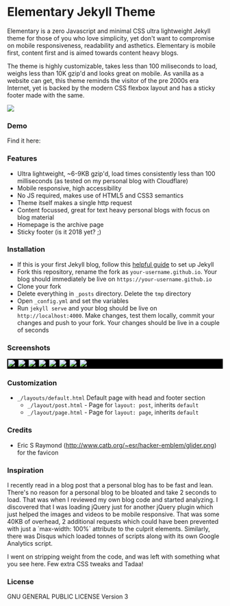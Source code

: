 # Elementary Jekyll Theme

Elementary is a zero Javascript and minimal CSS ultra lightweight Jekyll theme for those of you who love simplicity, yet don't want to compromise on mobile responsiveness, readability and asthetics. Elementary is mobile first, content first and is aimed towards content heavy blogs.

The theme is highly customizable, takes less than 100 miliseconds to load, weighs less than 10K gzip'd and looks great on mobile. As vanilla as a website can get, this theme reminds the visitor of the pre 2000s era Internet, yet is backed by the modern CSS flexbox layout and has a sticky footer made with the same.

<img src="https://github.com/abhn/Elementary/blob/master/tmp/multi-display.png?raw=true">

### Demo
Find it here: 

### Features
- Ultra lightweight, ~6-9KB gzip'd, load times consistently less than 100 milliseconds (as tested on my personal blog with Cloudflare)
- Mobile responsive, high accessibility
- No JS required, makes use of HTML5 and CSS3 semantics
- Theme itself makes a single http request
- Content focussed, great for text heavy personal blogs with focus on blog material
- Homepage is the archive page
- Sticky footer (is it 2018 yet? ;)

### Installation
- If this is your first Jekyll blog, follow this <a href="https://jekyllrb.com/docs/installation/">helpful guide</a> to set up Jekyll
- Fork this repository, rename the fork as `your-username.github.io`. Your blog should immediately be live on `https://your-username.github.io`
- Clone your fork
- Delete everything in `_posts` directory. Delete the `tmp` directory
- Open `_config.yml` and set the variables
- Run `jekyll serve` and your blog should be live on `http://localhost:4000`. Make changes, test them locally, commit your changes and push to your fork. Your changes should be live in a couple of seconds

### Screenshots

<div style="background-color: black;">
    <img src="https://github.com/abhn/Elementary/blob/master/tmp/desktop-post-top.png?raw=true" style="border: 2px solid black">
    <img src="https://github.com/abhn/Elementary/blob/master/tmp/desktop-post-bottom.png?raw=true" style="border: 2px solid black">
    <img src="https://github.com/abhn/Elementary/blob/master/tmp/desktop.png?raw=true" style="border: 2px solid black">
    <img src="https://github.com/abhn/Elementary/blob/master/tmp/mobile-360px.png?raw=true" style="border: 2px solid black">
    <img src="https://github.com/abhn/Elementary/blob/master/tmp/mobile-360px.png?raw=true" style="border: 2px solid black">
    <img src="https://github.com/abhn/Elementary/blob/master/tmp/mobile-page-top.png?raw=true" style="border: 2px solid black">
    <img src="https://github.com/abhn/Elementary/blob/master/tmp/mobile-post-top.png?raw=true" style="border: 2px solid black">
    <img src="https://github.com/abhn/Elementary/blob/master/tmp/mobile-post-footer.png?raw=true" style="border: 2px solid black">    
</div>

### Customization
- `_/layouts/default.html` Default page with head and footer section
    - `_/layout/post.html` - Page for `layout: post`, inherits `default`
    - `_/layout/page.html` - Page for `layout: page`, inherits `default`

### Credits
- Eric S Raymond (http://www.catb.org/~esr/hacker-emblem/glider.png) for the favicon

### Inspiration
<p>
I recently read in a blog post that a personal blog has to be fast and lean. There's no reason for a personal blog to be bloated and take 2 seconds to load. That was when I reviewed my own blog code and started analyzing. I discovered that I was loading jQuery just for another jQuery plugin which just helped the images and videos to be mobile responsive. That was some 40KB of overhead, 2 additional requests which could have been prevented with just a `max-width: 100%` attribute to the culprit elements. Similarly, there was Disqus which loaded tonnes of scripts along with its own Google Analytics script. 
</p>
<p>
I went on stripping weight from the code, and was left with something what you see here. Few extra CSS tweaks and Tadaa!
</p>

### License
GNU GENERAL PUBLIC LICENSE Version 3
